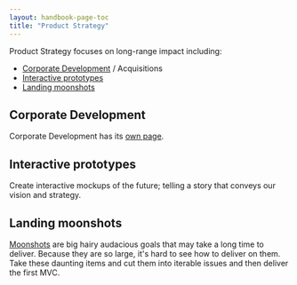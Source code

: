 ```yaml
---
layout: handbook-page-toc
title: "Product Strategy"
---
```


Product Strategy focuses on long-range impact including:

* [Corporate Development](#corporate-devcelopment) / Acquisitions
* [Interactive prototypes](#interactive-prototypes)
* [Landing moonshots](#landing-moonshots)

## Corporate Development

Corporate Development has its [own page](/handbook/acquisitions).

## Interactive prototypes

Create interactive mockups of the future; telling a story that conveys our vision and strategy.

## Landing moonshots

[Moonshots](/direction/#moonshots) are big hairy audacious goals that may take a long time to deliver. Because they are so large, it's hard to see how to deliver on them. Take these daunting items and cut them into iterable issues and then deliver the first MVC.

